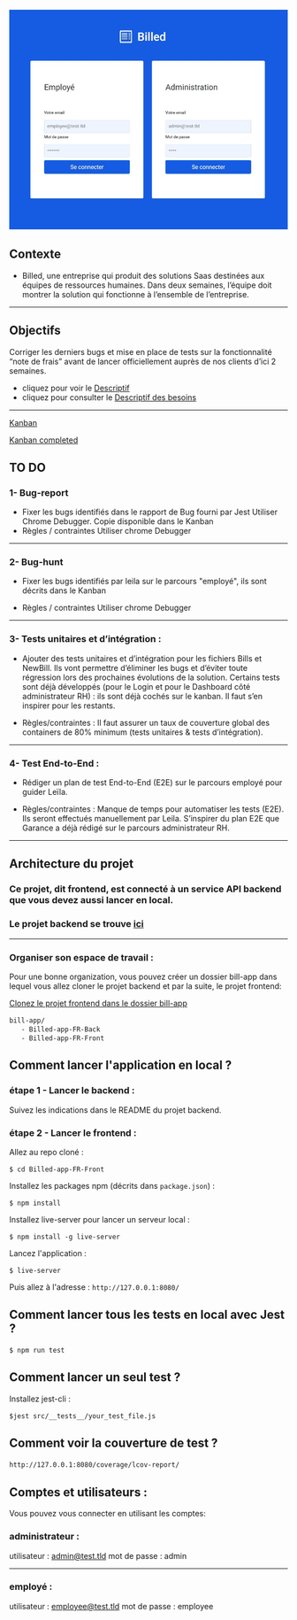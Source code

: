 ![Billed](Documents/Readme.jpg)


## Contexte
- Billed, une entreprise qui produit des solutions Saas destinées aux équipes de ressources humaines. Dans deux semaines, l’équipe doit montrer la solution qui fonctionne à l’ensemble de l’entreprise. 
---
## Objectifs
Corriger les derniers bugs et mise en place de tests sur la fonctionnalité “note de frais” avant de lancer officiellement auprès de nos clients d’ici 2 semaines. 

- cliquez pour voir le [Descriptif](Documents/Descriptif_fonctionnalites.pdf)
- cliquez pour consulter le [Descriptif des besoins](Documents/Billed%2B-%2BDescription%2Bpratique%2Bdes%2Bbesoins%2B-.pdf)

---

[Kanban](https://www.notion.so/a7a612fc166747e78d95aa38106a55ec?v=2a8d3553379c4366b6f66490ab8f0b90)

[Kanban completed](https://www.notion.so/7cef30e837f94cb29fbff56fd60f40be?v=f810243229f54f77aa1e2dc85c9c2209)

## TO DO  
 
 ### 1- Bug-report 
 * Fixer les bugs identifiés dans le rapport de Bug fourni par Jest
 Utiliser Chrome Debugger. Copie disponible dans le Kanban 
* Règles / contraintes
Utiliser chrome Debugger

--- 
### 2- Bug-hunt
* Fixer les bugs identifiés par leila sur le parcours  "employé",
ils sont décrits dans le Kanban

* Règles / contraintes
Utiliser chrome Debugger
---


### 3- Tests unitaires et d’intégration : 
* Ajouter des tests unitaires et d’intégration pour les fichiers Bills et NewBill. Ils vont permettre d’éliminer les bugs et d’éviter toute régression lors des prochaines évolutions de la solution. Certains tests sont déjà développés (pour le Login et pour le Dashboard côté administrateur RH) : ils sont déjà cochés sur le kanban. Il faut s’en inspirer pour les restants. 

* Règles/contraintes : Il faut assurer un taux de couverture global des containers de 80% minimum (tests unitaires & tests d’intégration).
--- 
### 4- Test End-to-End : 

* Rédiger un plan de test End-to-End (E2E) sur le parcours employé pour guider Leïla. 

* Règles/contraintes : Manque de temps pour automatiser les tests (E2E). Ils seront effectués manuellement par Leila. S’inspirer du plan E2E que Garance a déjà rédigé sur le parcours administrateur RH.

--- 
## Architecture du projet
### Ce projet, dit frontend, est connecté à un service API backend que vous devez aussi lancer en local.
### Le projet backend se trouve [ici](https://github.com/pascalinecte91/Billed-app-back) 
---
### Organiser son espace de travail :

Pour une bonne organization, vous pouvez créer un dossier bill-app dans lequel vous allez cloner le projet backend et par la suite, le projet frontend:

[Clonez le projet frontend dans le dossier bill-app](https://github.com/OpenClassrooms-Student-Center/Billed-app-FR-Front.git)


```
bill-app/
   - Billed-app-FR-Back
   - Billed-app-FR-Front
```

## Comment lancer l'application en local ?

### étape 1 - Lancer le backend :

Suivez les indications dans le README du projet backend.

### étape 2 - Lancer le frontend :

Allez au repo cloné :
```
$ cd Billed-app-FR-Front
```

Installez les packages npm (décrits dans `package.json`) :
```
$ npm install
```

Installez live-server pour lancer un serveur local :
```
$ npm install -g live-server
```

Lancez l'application :
```
$ live-server
```

Puis allez à l'adresse : `http://127.0.0.1:8080/`


## Comment lancer tous les tests en local avec Jest ?

```
$ npm run test
```

## Comment lancer un seul test ?

Installez jest-cli :

```
$jest src/__tests__/your_test_file.js
```

## Comment voir la couverture de test ?

`http://127.0.0.1:8080/coverage/lcov-report/`


## Comptes et utilisateurs :

Vous pouvez vous connecter en utilisant les comptes:

### administrateur : 

utilisateur : admin@test.tld 
mot de passe : admin

---
### employé :

utilisateur : employee@test.tld
mot de passe : employee

